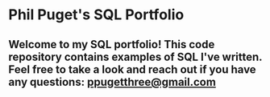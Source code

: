 # Phil Puget's SQL Portfolio

## Welcome to my SQL portfolio! This code repository contains examples of SQL I've written. Feel free to take a look and reach out if you have any questions: ppugetthree@gmail.com
